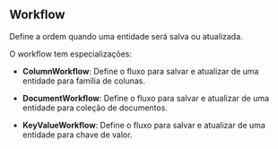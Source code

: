 ## Workflow



Define a ordem quando uma entidade será salva ou atualizada.



O workflow tem especializações:



* **ColumnWorkflow**: Define o fluxo para salvar e atualizar de uma entidade para família de colunas.

* **DocumentWorkflow**: Define o fluxo para salvar e atualizar de uma entidade para coleção de documentos.

* **KeyValueWorkflow**: Define o fluxo para salvar e atualizar de uma entidade para chave de valor.



